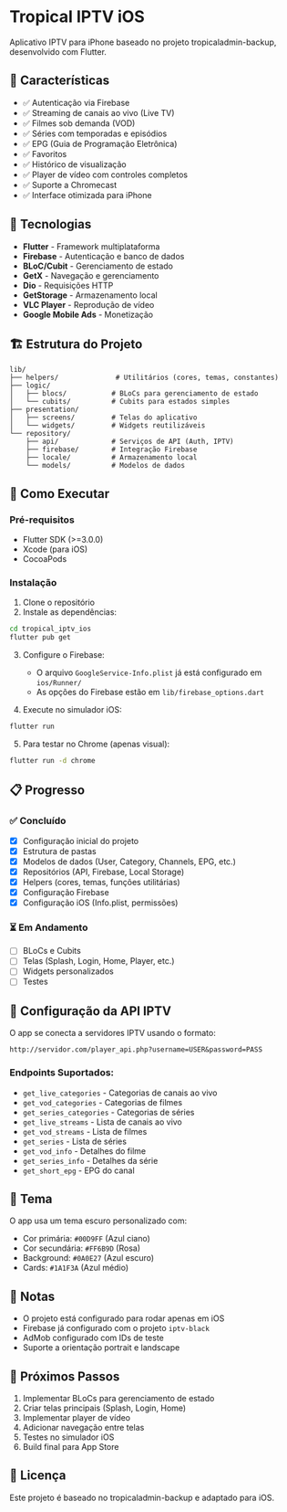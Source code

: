 # Tropical IPTV iOS

Aplicativo IPTV para iPhone baseado no projeto tropicaladmin-backup, desenvolvido com Flutter.

## 🎯 Características

- ✅ Autenticação via Firebase
- ✅ Streaming de canais ao vivo (Live TV)
- ✅ Filmes sob demanda (VOD)
- ✅ Séries com temporadas e episódios
- ✅ EPG (Guia de Programação Eletrônica)
- ✅ Favoritos
- ✅ Histórico de visualização
- ✅ Player de vídeo com controles completos
- ✅ Suporte a Chromecast
- ✅ Interface otimizada para iPhone

## 📱 Tecnologias

- **Flutter** - Framework multiplataforma
- **Firebase** - Autenticação e banco de dados
- **BLoC/Cubit** - Gerenciamento de estado
- **GetX** - Navegação e gerenciamento
- **Dio** - Requisições HTTP
- **GetStorage** - Armazenamento local
- **VLC Player** - Reprodução de vídeo
- **Google Mobile Ads** - Monetização

## 🏗️ Estrutura do Projeto

```
lib/
├── helpers/              # Utilitários (cores, temas, constantes)
├── logic/
│   ├── blocs/           # BLoCs para gerenciamento de estado
│   └── cubits/          # Cubits para estados simples
├── presentation/
│   ├── screens/         # Telas do aplicativo
│   └── widgets/         # Widgets reutilizáveis
└── repository/
    ├── api/             # Serviços de API (Auth, IPTV)
    ├── firebase/        # Integração Firebase
    ├── locale/          # Armazenamento local
    └── models/          # Modelos de dados
```

## 🚀 Como Executar

### Pré-requisitos

- Flutter SDK (>=3.0.0)
- Xcode (para iOS)
- CocoaPods

### Instalação

1. Clone o repositório
2. Instale as dependências:
```bash
cd tropical_iptv_ios
flutter pub get
```

3. Configure o Firebase:
   - O arquivo `GoogleService-Info.plist` já está configurado em `ios/Runner/`
   - As opções do Firebase estão em `lib/firebase_options.dart`

4. Execute no simulador iOS:
```bash
flutter run
```

5. Para testar no Chrome (apenas visual):
```bash
flutter run -d chrome
```

## 📋 Progresso

### ✅ Concluído
- [x] Configuração inicial do projeto
- [x] Estrutura de pastas
- [x] Modelos de dados (User, Category, Channels, EPG, etc.)
- [x] Repositórios (API, Firebase, Local Storage)
- [x] Helpers (cores, temas, funções utilitárias)
- [x] Configuração Firebase
- [x] Configuração iOS (Info.plist, permissões)

### ⏳ Em Andamento
- [ ] BLoCs e Cubits
- [ ] Telas (Splash, Login, Home, Player, etc.)
- [ ] Widgets personalizados
- [ ] Testes

## 🔑 Configuração da API IPTV

O app se conecta a servidores IPTV usando o formato:
```
http://servidor.com/player_api.php?username=USER&password=PASS
```

### Endpoints Suportados:
- `get_live_categories` - Categorias de canais ao vivo
- `get_vod_categories` - Categorias de filmes
- `get_series_categories` - Categorias de séries
- `get_live_streams` - Lista de canais ao vivo
- `get_vod_streams` - Lista de filmes
- `get_series` - Lista de séries
- `get_vod_info` - Detalhes do filme
- `get_series_info` - Detalhes da série
- `get_short_epg` - EPG do canal

## 🎨 Tema

O app usa um tema escuro personalizado com:
- Cor primária: `#00D9FF` (Azul ciano)
- Cor secundária: `#FF6B9D` (Rosa)
- Background: `#0A0E27` (Azul escuro)
- Cards: `#1A1F3A` (Azul médio)

## 📝 Notas

- O projeto está configurado para rodar apenas em iOS
- Firebase já configurado com o projeto `iptv-black`
- AdMob configurado com IDs de teste
- Suporte a orientação portrait e landscape

## 🔧 Próximos Passos

1. Implementar BLoCs para gerenciamento de estado
2. Criar telas principais (Splash, Login, Home)
3. Implementar player de vídeo
4. Adicionar navegação entre telas
5. Testes no simulador iOS
6. Build final para App Store

## 📄 Licença

Este projeto é baseado no tropicaladmin-backup e adaptado para iOS.
